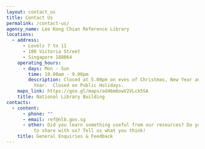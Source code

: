 ```yaml
---
layout: contact_us
title: Contact Us
permalink: /contact-us/
agency_name: Lee Kong Chian Reference Library
locations:
  - address:
      - Levels 7 to 11
      - 100 Victoria Street
      - Singapore 188064
    operating_hours:
      - days: Mon - Sun
        time: 10.00am - 9.00pm
        description: Closed at 5.00pm on eves of Christmas, New Year and Chinese New
          Year.  Closed on Public Holidays.
    maps_link: https://goo.gl/maps/ad46m6owV2VLck5SA
    title: National Library Building
contacts:
  - content:
      - phone: ""
      - email: ref@nlb.gov.sg
      - other: Did you learn something useful from our resources? Do you have a new idea
          to share with us? Tell us what you think!
    title: General Enquiries & Feedback
---
```

